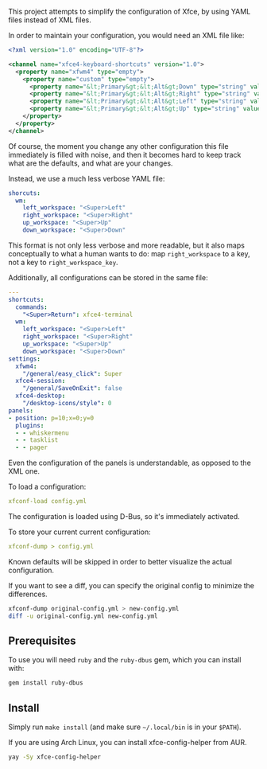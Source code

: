 This project attempts to simplify the configuration of Xfce, by using YAML files instead of XML
files.

In order to maintain your configuration, you would need an XML file like:

```xml
<?xml version="1.0" encoding="UTF-8"?>

<channel name="xfce4-keyboard-shortcuts" version="1.0">
  <property name="xfwm4" type="empty">
    <property name="custom" type="empty">
      <property name="&lt;Primary&gt;&lt;Alt&gt;Down" type="string" value="down_workspace_key"/>
      <property name="&lt;Primary&gt;&lt;Alt&gt;Right" type="string" value="right_workspace_key"/>
      <property name="&lt;Primary&gt;&lt;Alt&gt;Left" type="string" value="left_workspace_key"/>
      <property name="&lt;Primary&gt;&lt;Alt&gt;Up" type="string" value="up_workspace_key"/>
    </property>
  </property>
</channel>
```

Of course, the moment you change any other configuration this file immediately is filled with noise,
and then it becomes hard to keep track what are the defaults, and what are your changes.

Instead, we use a much less verbose YAML file:

```yaml
shorcuts:
  wm:
    left_workspace: "<Super>Left"
    right_workspace: "<Super>Right"
    up_workspace: "<Super>Up"
    down_workspace: "<Super>Down"
```

This format is not only less verbose and more readable, but it also maps conceptually to what a
human wants to do: map `right_workspace` to a key, not a key to `right_workspace_key`.

Additionally, all configurations can be stored in the same file:

```yaml
---
shortcuts:
  commands:
    "<Super>Return": xfce4-terminal
  wm:
    left_workspace: "<Super>Left"
    right_workspace: "<Super>Right"
    up_workspace: "<Super>Up"
    down_workspace: "<Super>Down"
settings:
  xfwm4:
    "/general/easy_click": Super
  xfce4-session:
    "/general/SaveOnExit": false
  xfce4-desktop:
    "/desktop-icons/style": 0
panels:
- position: p=10;x=0;y=0
  plugins:
  - - whiskermenu
  - - tasklist
  - - pager
```

Even the configuration of the panels is understandable, as opposed to the XML one.

To load a configuration:

```yaml
xfconf-load config.yml
```

The configuration is loaded using D-Bus, so it's immediately activated.

To store your current current configuration:

```yaml
xfconf-dump > config.yml
```

Known defaults will be skipped in order to better visualize the actual configuration.

If you want to see a diff, you can specify the original config to minimize the
differences.

```sh
xfconf-dump original-config.yml > new-config.yml
diff -u original-config.yml new-config.yml
```

## Prerequisites

To use you will need `ruby` and the `ruby-dbus` gem, which you can install with:

```sh
gem install ruby-dbus
```

## Install

Simply run `make install` (and make sure `~/.local/bin` is in your `$PATH`).

If you are using Arch Linux, you can install xfce-config-helper from AUR.

```sh
yay -Sy xfce-config-helper
```
